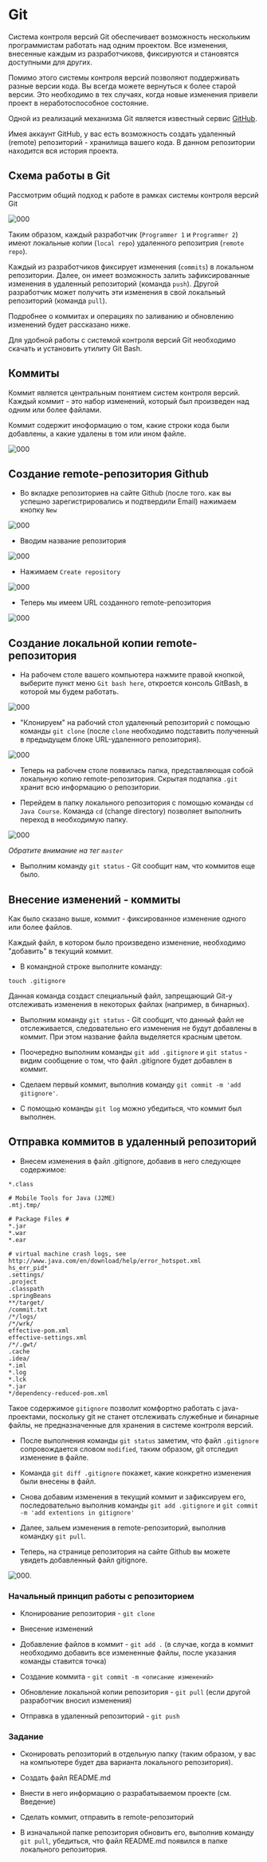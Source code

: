 # Git

Система контроля версий Git обеспечивает возможность нескольким программистам работать над одним проектом. Все изменения, внесенные каждым из разработчиковв, фиксируются и становятся доступными для других.

Помимо этого системы контроля версий позволяют поддерживать разные версии кода. Вы всегда можете вернуться к более старой версии. Это необходимо в тех случаях, когда новые изменения привели проект в неработоспособное состояние.

Одной из реализаций механизма Git является известный сервис [GitHub](https://github.com).

Имея аккаунт GitHub, у вас есть возможность создать удаленный (remote) репозиторий - хранилища вашего кода. В данном репозитории находится вся история проекта.

## Схема работы в Git

Рассмотрим общий подход к работе в рамках системы контроля версий Git

![000](https://raw.githubusercontent.com/MarselSidikov/VLAD/master/Material/images/git/000.png)

Таким образом, каждый разработчик (`Programmer 1` и `Programmer 2`) имеют локальные копии (`local repo`) удаленного репозитрия (`remote repo`).

Каждый из разработчиков фиксирует изменения (`commits`) в локальном репозитории. Далее, он имеет возможность залить зафиксированные изменения в удаленный репозиторий (команда `push`). Другой разработчик может получить эти изменения в свой локальный репозиторий (команда `pull`).

Подробнее о коммитах и операциях по заливанию и обновлению изменений будет рассказано ниже.

Для удобной работы с системой контроля версий Git необходимо скачать и установить утилиту Git Bash.

## Коммиты

Коммит является центральным понятием систем контроля версий. Каждый коммит - это набор изменений, который был произведен над одним или более файлами.

Коммит содержит иноформацию о том, какие строки кода были добавлены, а какие удалены в том или ином файле.

![000](https://raw.githubusercontent.com/MarselSidikov/VLAD/master/Material/images/git/009.png)

## Создание remote-репозитория Github

* Во вкладке репозиториев на сайте Github (после того. как вы успешно зарегистрировались и подтвердили Email) нажимаем кнопку `New`

![000](https://raw.githubusercontent.com/MarselSidikov/VLAD/master/Material/images/git/001.png)

* Вводим название репозитория

![000](https://raw.githubusercontent.com/MarselSidikov/VLAD/master/Material/images/git/002.png)

* Нажимаем `Create repository`

![000](https://raw.githubusercontent.com/MarselSidikov/VLAD/master/Material/images/git/003.png)

* Теперь мы имеем URL созданного remote-репозитория

![000](https://raw.githubusercontent.com/MarselSidikov/VLAD/master/Material/images/git/004.png)

## Создание локальной копии remote-репозитория

* На рабочем столе вашего компьютера нажмите правой кнопкой, выберите пункт меню `Git bash here`, откроется консоль GitBash, в которой мы будем работать.

![000](https://raw.githubusercontent.com/MarselSidikov/VLAD/master/Material/images/git/005.png)

* "Клонируем" на рабочий стол удаленный репозиторий с помощью команды `git clone` (после `clone` необходимо подставить полученный в предыдущем блоке URL-удаленного репозитория).

![000](https://raw.githubusercontent.com/MarselSidikov/VLAD/master/Material/images/git/006.png)

* Теперь на рабочем столе появилась папка, представляющая собой локальную копию remote-репозитория. Скрытая подпапка `.git` хранит всю информацию о репозитории.

* Перейдем в папку локального репозитория с помощью команды `cd Java Course`. Команда `cd` (change directory) позволяет выполнить переход в необходимую папку.

![000](https://raw.githubusercontent.com/MarselSidikov/VLAD/master/Material/images/git/007.png)

*Обратите внимание на тег `master`*

* Выполним команду `git status` - Git сообщит нам, что коммитов еще было.

## Внесение изменений - коммиты

Как было сказано выше, коммит - фиксированное изменение одного или более файлов.

Каждый файл, в котором было произведено изменение, необходимо "добавить" в текущий коммит.

* В командной строке выполните команду:

```
touch .gitignore
```

Данная команда создаст специальный файл, запрещающий Git-у отслеживать изменения в некоторых файлах (например, в бинарных).

* Выполним команду `git status` - Git сообщит, что данный файл не отслеживается, следовательно его изменения не будут добавлены в коммит. При этом название файла выделяется красным цветом.

* Поочередно выполним команды `git add .gitignore` и `git status` - видим сообщение о том, что файл .gitignore будет добавлен в коммит.

* Сделаем первый коммит, выполнив команду `git commit -m 'add gitignore'`.

* С помощью команды `git log` можно убедиться, что коммит был выполнен.

## Отправка коммитов в удаленный репозиторий

* Внесем изменения в файл .gitignore, добавив в него следующее содержимое:

```
*.class

# Mobile Tools for Java (J2ME)
.mtj.tmp/

# Package Files #
*.jar
*.war
*.ear

# virtual machine crash logs, see http://www.java.com/en/download/help/error_hotspot.xml
hs_err_pid*
.settings/
.project
.classpath
.springBeans
**/target/
/commit.txt
/*/logs/
/*/wrk/
effective-pom.xml
effective-settings.xml
/*/.gwt/
.cache
.idea/
*.iml
*.log
*.lck
*.jar
*/dependency-reduced-pom.xml
```

Такое содержимое `gitignore` позволит комфортно работать с java-проектами, поскольку git не станет отслеживать служебные и бинарные файлы, не предназначенные для хранения в системе контроля версий.

* После выполнения команды `git status` заметим, что файл `.gitignore` сопровождается словом `modified`, таким образом, git отследил изменение в файле.

* Команда `git diff .gitignore` покажет, какие конкретно изменения были внесены в файл.

* Снова добавим изменения в текущий коммит и зафиксируем его, последовательно выполнив команды `git add .gitignore` и `git commit -m 'add extentions in gitignore'`

* Далее, зальем изменения в remote-репозиторий, выполнив командку `git pull`.

* Теперь, на странице репозитория на сайте Github вы можете увидеть добавленный файл gitignore.

![000](https://raw.githubusercontent.com/MarselSidikov/VLAD/master/Material/images/git/008.png).

### Начальный принцип работы с репозиторием 

* Клонирование репозитория - `git clone`

* Внесение изменений

* Добавление файлов в коммит - `git add .` (в случае, когда в коммит необходимо добавить все измененные файлы, после указания команды ставится точка)

* Создание коммита - `git commit -m <описание изменений>`

* Обновление локальной копии репозитория - `git pull` (если другой разработчик вносил изменения)

* Отправка в удаленный репозиторий - `git push`

### Задание

* Сконировать репозиторий в отдельную папку (таким образом, у вас на компьютере будет два варианта локального репозитория).

* Создать файл README.md

* Внести в него информацию о разрабатываемом проекте (см. Введение)

* Сделать коммит, отправить в remote-репозиторий

* В изначальной папке репозитория обновить его, выполнив команду `git pull`, убедиться, что файл README.md появился в папке локального репозитория.









